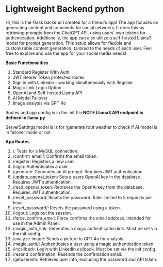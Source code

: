 
# Lightweight Backend python 
Hi, this is the Flask backend I created for a friend's app! The app focuses on generating content and comments for social networks. 
It does this by retrieving prompts from the ChatGPT API, using users' own tokens for authentication. 
Additionally, the app can also utilize a self-hosted Llama3 model for prompt generation.
This setup allows for flexible and customizable content generation, tailored to the needs of each user. 
Feel free to explore and use the app for your social media needs!


**Basic Functionalities**
1. Standard Register With Auth
2. JWT Bearer Token protected routes
3. Sign in with Linkedin - working simultaneously with Register 
4. Magic Link Login Option
5. OpenAI and Self-hosted Llama API 
6. AI Model Failover
7. Image analysis via GPT 4o 


Routes and app config is in the init file
**NOTE Llama3 API endpoint is defined in llama.py**

ServerSettings model is is for /generate rout weather to check if AI model is in failover mode or not

**App Routes**
1. /: Tests for a MySQL connection.
2. /confirm_email/<token>: Confirms the email token.
3. /register: Registers a new user.
4. /login: Authenticates a user.
5. /generate: Generates an AI prompt. Requires JWT authentication.
6. /update_openai_token: Sets a users OpenAI key in the database. Requires JWT authentication.
7. /read_openai_token: Retrieves the OpenAI key from the database. Requires JWT authentication.
8. /reset_password: Resets the password. Rate-limited to 5 requests per hour.
9. /reset_password/<token>: Resets the password using a token.
10. /logout: Logs out the session.
11. /force_confirm_email: Force confirms the email address. Intended for use in the Admin Panel.
12. /magic_auth_link: Generates a magic authentication link. Must be set via the init config.
13. /analyze-image: Sends a picture to GPT 4o for analysis 
14. /magic_auth/<token>: Authenticates a user using a magic authentication token.
15. /lncallback: Login with LinkedIn callback. Must be set via the init config.
16. /resend_confirmation: Resends the confirmation email.
17. /getuserinfo: Retrieves user info, excluding the password and API token.
